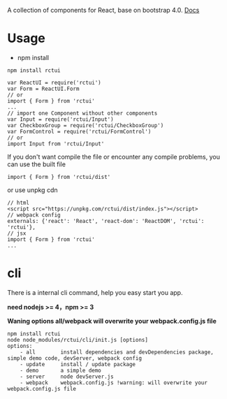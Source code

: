 A collection of components for React, base on bootstrap 4.0. [Docs](http://lobos.github.io/react-ui/0.7)

# Usage

 - npm install
```
npm install rctui
```
```
var ReactUI = require('rctui')
var Form = ReactUI.Form
// or
import { Form } from 'rctui'
...
// import one Component without other components
var Input = require('rctui/Input')
var CheckboxGroup = require('rctui/CheckboxGroup')
var FormControl = require('rctui/FormControl')
// or
import Input from 'rctui/Input'
```

If you don't want compile the file or encounter any compile problems, you can use the built file
```
import { Form } from 'rctui/dist'

```
or use unpkg cdn
```
// html
<script src="https://unpkg.com/rctui/dist/index.js"></script>
// webpack config
externals: {'react': 'React', 'react-dom': 'ReactDOM', 'rctui': 'rctui'},
// jsx
import { Form } from 'rctui'
...

```


# cli
There is a internal cli command, help you easy start you app.

**need nodejs >= 4，npm >= 3**

**Waning options all/webpack will overwrite your webpack.config.js file**

```
npm install rctui
node node_modules/rctui/cli/init.js [options]
options:
    - all        install dependencies and devDependencies package, simple demo code, devServer, webpack config
    - update     install / update package
    - demo       a simple demo
    - server     node devServer.js
    - webpack    webpack.config.js !warning: will overwrite your webpack.config.js file
```

